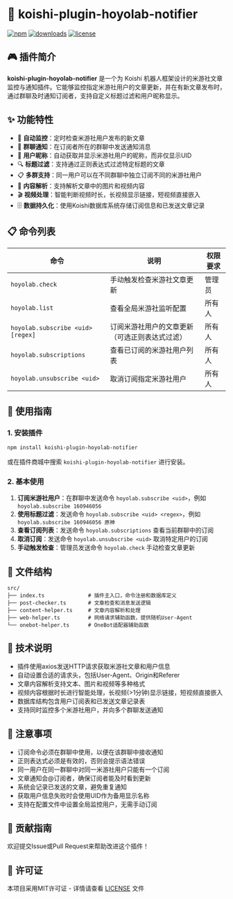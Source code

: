 # 📱 koishi-plugin-hoyolab-notifier

[![npm](https://img.shields.io/npm/v/koishi-plugin-hoyolab-notifier?style=flat-square)](https://www.npmjs.com/package/koishi-plugin-hoyolab-notifier)
[![downloads](https://img.shields.io/npm/dm/koishi-plugin-hoyolab-notifier?style=flat-square)](https://www.npmjs.com/package/koishi-plugin-hoyolab-notifier)
[![license](https://img.shields.io/github/license/pynickle/koishi-plugin-hoyolab-notifier?style=flat-square)](LICENSE)

## 🎮 插件简介

**koishi-plugin-hoyolab-notifier** 是一个为 Koishi 机器人框架设计的米游社文章监控与通知插件。它能够监控指定米游社用户的文章更新，并在有新文章发布时，通过群聊及时通知订阅者，支持自定义标题过滤和用户昵称显示。

## ✨ 功能特性

- 📢 **自动监控**：定时检查米游社用户发布的新文章
- 🔔 **群聊通知**：在订阅者所在的群聊中发送通知消息
- 👤 **用户昵称**：自动获取并显示米游社用户的昵称，而非仅显示UID
- 🔍 **标题过滤**：支持通过正则表达式过滤特定标题的文章
- 📋 **多群支持**：同一用户可以在不同群聊中独立订阅不同的米游社用户
- 📱 **内容解析**：支持解析文章中的图片和视频内容
- 🎬 **视频处理**：智能判断视频时长，长视频显示链接，短视频直接嵌入
- 🗄️ **数据持久化**：使用Koishi数据库系统存储订阅信息和已发送文章记录

## 📋 命令列表

| 命令                           | 说明                        | 权限要求 |
|------------------------------|---------------------------|------|
| `hoyolab.check`              | 手动触发检查米游社文章更新             | 管理员  |
| `hoyolab.list`               | 查看全局米游社监听配置               | 所有人  |
| `hoyolab.subscribe <uid> [regex]` | 订阅米游社用户的文章更新（可选正则表达式过滤）  | 所有人  |
| `hoyolab.subscriptions`      | 查看已订阅的米游社用户列表             | 所有人  |
| `hoyolab.unsubscribe <uid>`  | 取消订阅指定米游社用户               | 所有人  |

## 🚀 使用指南

### 1. 安装插件

```bash
npm install koishi-plugin-hoyolab-notifier
```

或在插件商城中搜索 `koishi-plugin-hoyolab-notifier` 进行安装。

### 2. 基本使用

1. **订阅米游社用户**：在群聊中发送命令 `hoyolab.subscribe <uid>`，例如 `hoyolab.subscribe 160946056`
2. **使用标题过滤**：发送命令 `hoyolab.subscribe <uid> <regex>`，例如 `hoyolab.subscribe 160946056 原神`
3. **查看订阅列表**：发送命令 `hoyolab.subscriptions` 查看当前群聊中的订阅
4. **取消订阅**：发送命令 `hoyolab.unsubscribe <uid>` 取消特定用户的订阅
5. **手动触发检查**：管理员发送命令 `hoyolab.check` 手动检查文章更新

## 📁 文件结构

```
src/
├── index.ts              # 插件主入口，命令注册和数据库定义
├── post-checker.ts       # 文章检查和消息发送逻辑
├── content-helper.ts     # 文章内容解析和处理
├── web-helper.ts         # 网络请求辅助函数，提供随机User-Agent
└── onebot-helper.ts      # OneBot适配器辅助函数
```

## 🔧 技术说明

- 插件使用axios发送HTTP请求获取米游社文章和用户信息
- 自动设置合适的请求头，包括User-Agent、Origin和Referer
- 文章内容解析支持文本、图片和视频等多种格式
- 视频内容根据时长进行智能处理，长视频(>1分钟)显示链接，短视频直接嵌入
- 数据库结构包含用户订阅表和已发送文章记录表
- 支持同时监控多个米游社用户，并向多个群聊发送通知

## 📝 注意事项

- 订阅命令必须在群聊中使用，以便在该群聊中接收通知
- 正则表达式必须是有效的，否则会提示语法错误
- 同一用户在同一群聊中对同一米游社用户只能有一个订阅
- 文章通知会@订阅者，确保订阅者能及时看到更新
- 系统会记录已发送的文章，避免重复通知
- 获取用户信息失败时会使用UID作为备用显示名称
- 支持在配置文件中设置全局监控用户，无需手动订阅

## 🤝 贡献指南

欢迎提交Issue或Pull Request来帮助改进这个插件！

## 📄 许可证

本项目采用MIT许可证 - 详情请查看 [LICENSE](LICENSE) 文件